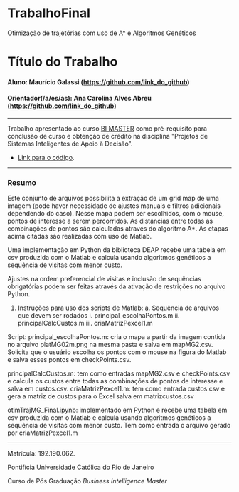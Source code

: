 # TrabalhoFinal
Otimização de trajetórias com uso de A* e Algoritmos Genéticos

# Título do Trabalho

#### Aluno: Maurício Galassi (https://github.com/link_do_github)
#### Orientador(/a/es/as): Ana Carolina Alves Abreu (https://github.com/link_do_github) 


---

Trabalho apresentado ao curso [BI MASTER](https://ica.puc-rio.ai/bi-master) como pré-requisito para conclusão de curso e obtenção de crédito na disciplina "Projetos de Sistemas Inteligentes de Apoio à Decisão".

- [Link para o código](https://github.com/link_do_repositorio). <!-- caso não aplicável, remover esta linha -->


---

### Resumo


Este conjunto de arquivos possibilita a extração de um grid map de uma imagem (pode haver necessidade de ajustes manuais e filtros adicionais dependendo do caso). Nesse mapa podem ser escolhidos, com o mouse, pontos de interesse a serem percorridos. As distâncias entre todas as combinações de pontos são calculadas através do algoritmo A*.
As etapas acima citadas são realizadas com uso de Matlab.

Uma implementação em Python da biblioteca DEAP recebe uma tabela em csv produzida com o Matlab e calcula usando algoritmos genéticos a sequência de visitas com menor custo.

Ajustes na ordem preferencial de visitas e inclusão de sequências obrigatórias podem ser feitas através da ativação de restrições no arquivo Python.

1.	Instruções para uso dos scripts de Matlab:
a.	Sequência de arquivos que devem ser rodados
i.	principal_escolhaPontos.m
ii.	principalCalcCustos.m
iii.	criaMatrizPexcel1.m

Script: principal_escolhaPontos.m: cria o mapa a partir da imagem contida no arquivo platMG02m.png na mesma pasta e salva em mapMG2.csv. Solicita que o usuário escolha os pontos com o mouse na figura do Matlab e salva esses pontos em checkPoints.csv.

principalCalcCustos.m: tem como entradas mapMG2.csv e checkPoints.csv e calcula os custos entre todas as combinações de pontos de interesse e salva em custos.csv. 
criaMatrizPexcel1.m: tem como entrada custos.csv e gera a matriz de custos para o Excel salva em matrizcustos.csv 

otimTrajMG_Final.ipynb: implementado em Python e recebe uma tabela em csv produzida com o Matlab e calcula usando algoritmos genéticos a sequência de visitas com menor custo. Tem como entrada o arquivo gerado por criaMatrizPexcel1.m



---

Matrícula: 192.190.062.

Pontifícia Universidade Católica do Rio de Janeiro

Curso de Pós Graduação *Business Intelligence Master*
